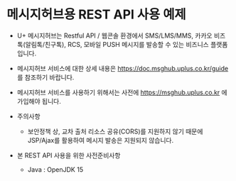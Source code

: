 # 메시지허브용 REST API 사용 예제

- U+ 메시지허브는 Restful API / 웹콘솔 환경에서 SMS/LMS/MMS, 카카오 비즈톡(알림톡/친구톡), RCS, 모바일 PUSH 메시지를 발송할 수 있는 비즈니스 플랫폼입니다.
 
- 메시지허브 서비스에 대한 상세 내용은 https://doc.msghub.uplus.co.kr/guide 를 참조하기 바랍니다.

- 메시지허브 서비스를 사용하기 위해서는 사전에 https://msghub.uplus.co.kr 에 가입해야 됩니다.

- 주의사항
  - 보안정책 상, 교차 출처 리소스 공유(CORS)를 지원하지 않기 때문에 JSP/Ajax를 활용하여 메시지 발송은 지원되지 않습니다. 

- 본 REST API 사용을 위한 사전준비사항
  - Java : OpenJDK 15
